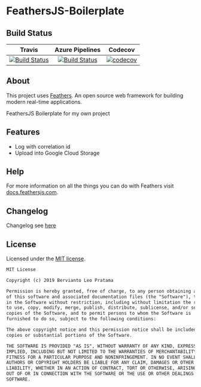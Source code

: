 # FeathersJS-Boilerplate

## Build Status

| Travis | Azure Pipelines | Codecov |
|:------:|:---------------:|:-------:|
| [![Build Status](https://travis-ci.org/bervProject/FeathersJS-Boilerplate.svg?branch=master)](https://travis-ci.org/bervProject/FeathersJS-Boilerplate) | [![Build Status](https://dev.azure.com/berviantoleo/FeathersJS%20Boilerplate/_apis/build/status/bervProject.FeathersJS-Boilerplate?branchName=master)](https://dev.azure.com/berviantoleo/FeathersJS%20Boilerplate/_build/latest?definitionId=2&branchName=master) | [![codecov](https://codecov.io/gh/bervProject/FeathersJS-Boilerplate/branch/master/graph/badge.svg)](https://codecov.io/gh/bervProject/FeathersJS-Boilerplate) |

## About

This project uses [Feathers](http://feathersjs.com). An open source web framework for building modern real-time applications.

FeathersJS Boilerplate for my own project

## Features

* Log with correlation id
* Upload into Google Cloud Storage

## Help

For more information on all the things you can do with Feathers visit [docs.feathersjs.com](http://docs.feathersjs.com).

## Changelog

Changelog see [here](CHANGELOG.md)

## License

Licensed under the [MIT license](LICENSE).

```markdown
MIT License

Copyright (c) 2019 Bervianto Leo Pratama

Permission is hereby granted, free of charge, to any person obtaining a copy
of this software and associated documentation files (the "Software"), to deal
in the Software without restriction, including without limitation the rights
to use, copy, modify, merge, publish, distribute, sublicense, and/or sell
copies of the Software, and to permit persons to whom the Software is
furnished to do so, subject to the following conditions:

The above copyright notice and this permission notice shall be included in all
copies or substantial portions of the Software.

THE SOFTWARE IS PROVIDED "AS IS", WITHOUT WARRANTY OF ANY KIND, EXPRESS OR
IMPLIED, INCLUDING BUT NOT LIMITED TO THE WARRANTIES OF MERCHANTABILITY,
FITNESS FOR A PARTICULAR PURPOSE AND NONINFRINGEMENT. IN NO EVENT SHALL THE
AUTHORS OR COPYRIGHT HOLDERS BE LIABLE FOR ANY CLAIM, DAMAGES OR OTHER
LIABILITY, WHETHER IN AN ACTION OF CONTRACT, TORT OR OTHERWISE, ARISING FROM,
OUT OF OR IN CONNECTION WITH THE SOFTWARE OR THE USE OR OTHER DEALINGS IN THE
SOFTWARE.
```
